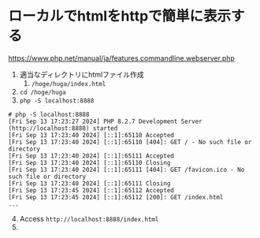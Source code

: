# ローカルでhtmlをhttpで簡単に表示する
https://www.php.net/manual/ja/features.commandline.webserver.php

1. 適当なディレクトリにhtmlファイル作成
   1. `/hoge/huga/index.html`
2. `cd /hoge/huga`
3. `php -S localhost:8888`
```
# php -S localhost:8888
[Fri Sep 13 17:23:27 2024] PHP 8.2.7 Development Server (http://localhost:8888) started
[Fri Sep 13 17:23:40 2024] [::1]:65110 Accepted
[Fri Sep 13 17:23:40 2024] [::1]:65110 [404]: GET / - No such file or directory
[Fri Sep 13 17:23:40 2024] [::1]:65111 Accepted
[Fri Sep 13 17:23:40 2024] [::1]:65110 Closing
[Fri Sep 13 17:23:40 2024] [::1]:65111 [404]: GET /favicon.ico - No such file or directory
[Fri Sep 13 17:23:40 2024] [::1]:65111 Closing
[Fri Sep 13 17:23:45 2024] [::1]:65112 Accepted
[Fri Sep 13 17:23:45 2024] [::1]:65112 [200]: GET /index.html
...
```
4. Access `http://localhost:8888/index.html`
5. 
